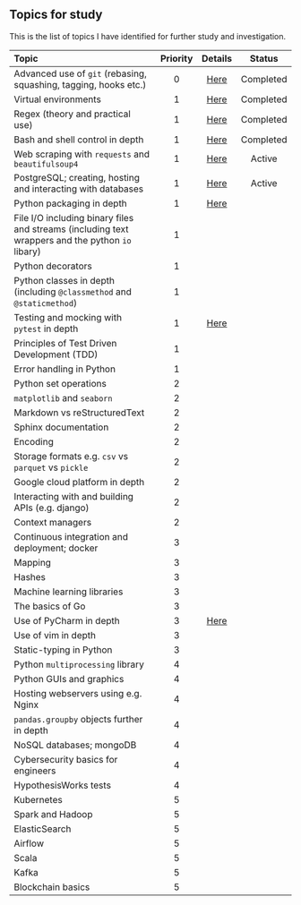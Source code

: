 ## Topics for study
This is the list of topics I have identified for further study and investigation.

| Topic              | Priority | Details | Status |
| :----------------- | :-------:| :-----: | :----: |
| Advanced use of `git` (rebasing, squashing, tagging, hooks etc.) | 0 | [Here](/docs/topics/git.md) | Completed |
| Virtual environments | 1 | [Here](/docs/topics/virtual_environments.md) | Completed |
| Regex (theory and practical use) | 1 | [Here](/docs/topics/regular_expressions.md) | Completed |
| Bash and shell control in depth | 1 | [Here](/docs/topics/bash.md) | Completed |
| Web scraping with `requests` and `beautifulsoup4` | 1 | [Here](/docs/topics/web_scraping.md) | Active |
| PostgreSQL; creating, hosting and interacting with databases | 1 | [Here](/docs/topics/postgresql.md) | Active |
| Python packaging in depth | 1 | [Here](/docs/topics/packaging.md) |
| File I/O including binary files and streams (including text wrappers and the python `io` libary) | 1 |
| Python decorators | 1 |
| Python classes in depth (including `@classmethod` and `@staticmethod`) | 1 |
| Testing and mocking with `pytest` in depth | 1 | [Here](/docs/topics/testing.md) |
| Principles of Test Driven Development (TDD) | 1 |
| Error handling in Python | 1 |
| Python set operations | 2 |
| `matplotlib` and `seaborn` | 2 |
| Markdown vs reStructuredText | 2 |
| Sphinx documentation | 2 |
| Encoding | 2 |
| Storage formats e.g. `csv` vs `parquet` vs `pickle` | 2 | 
| Google cloud platform in depth | 2 |
| Interacting with and building APIs (e.g. django) | 2 | 
| Context managers | 2 |
| Continuous integration and deployment; docker | 3 |
| Mapping | 3 |
| Hashes | 3 |
| Machine learning libraries | 3 |
| The basics of Go | 3 |
| Use of PyCharm in depth | 3 | [Here](/docs/topics/pycharm.md) |
| Use of vim in depth | 3 |
| Static-typing in Python | 3 | 
| Python `multiprocessing` library | 4 |
| Python GUIs and graphics | 4 |
| Hosting webservers using e.g. Nginx | 4 |
| `pandas.groupby` objects further in depth | 4 |
| NoSQL databases; mongoDB | 4 |
| Cybersecurity basics for engineers | 4 |
| HypothesisWorks tests | 4 |
| Kubernetes | 5 | 
| Spark and Hadoop | 5 |
| ElasticSearch | 5 |
| Airflow | 5 |
| Scala | 5 |
| Kafka | 5 |
| Blockchain basics | 5 |

